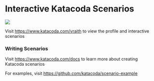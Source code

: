 # Interactive Katacoda Scenarios

[![](http://shields.katacoda.com/katacoda/vraith/count.svg)](https://www.katacoda.com/vraith "Get your profile on Katacoda.com")

Visit https://www.katacoda.com/vraith to view the profile and interactive scenarios

### Writing Scenarios
Visit https://www.katacoda.com/docs to learn more about creating Katacoda scenarios

For examples, visit https://github.com/katacoda/scenario-example

